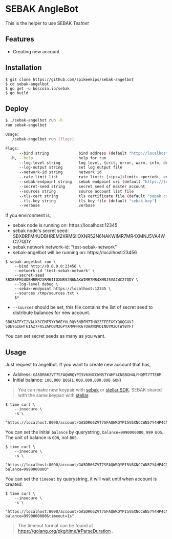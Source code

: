 # SEBAK AngleBot

This is the helper to use SEBAK *Testnet*

## Features

* Creating new account

## Installation

```
$ git clone https://github.com/spikeekips/sebak-angelbot
$ cd sebak-angelbot
$ go get -u boscoin.io/sebak
$ go build
```

## Deploy

```sh
$ ./sebak-angelbot run -h
run sebak-angelbot

Usage:
  ./sebak-angelbot run [flags]

Flags:
      --bind string             bind address (default "http://localhost:23456")
  -h, --help                    help for run
      --log-level string        log level, {crit, error, warn, info, debug} (default "info")
      --log-output string       set log output file
      --network-id string       network id
      --rate-limit list         rate limit: [<ip>=]<limit>-<period>, ex) '10-S' '3.3.3.3=1000-M'
      --sebak-endpoint string   sebak endpoint uri (default "https://localhost:12345")
      --secret-seed string      secret seed of master account
      --sources string          source account list file
      --tls-cert string         tls certificate file (default "sebak.crt")
      --tls-key string          tls key file (default "sebak.key")
      --verbose                 verbose
```

If you environment is,

* sebak node is running on: https://localhost:12345
* sebak node's secret seed: SBXBRFM4UDBHREM2XRM6IIOXNR52N6NAKWIMR7MR4XMNJ5VA4WC27QDY
* sebak network network-id: "test-sebak-network"
* sebak-angelbot will be running on: https://localhost:23456

```
$ sebak-angelbot run \
	--bind http://0.0.0.0:23456 \
	--network-id 'test-sebak-network' \
	--secret-seed SBXBRFM4UDBHREM2XRM6IIOXNR52N6NAKWIMR7MR4XMNJ5VA4WC27QDY \
	--log-level debug \
	--sebak-endpoint https://localhost:12345 \
    --sources /tmp/sources.txt \
    $*
```

* `--sources` should be set, this file contains the list of secret seed to distribute balances for new account.

```
SBO3ATFYI2VALX3CEMF5YYR6EYHLRQV5NBFM7THO2ZFFEFXSYQUQGUVJ
SDEYGI6HT6IAZ7FR5ZAPOBM2GPYXMVPHK67OAAWQVDINUYM2QTWYBYFT
```

You can set secret seeds as many as you want.

## Usage

Just request to angelbot. If you want to create new account that has,

* Address: `GA5DR66ZVT7SFAQWRQYPI5V6XNCCWN57Y4HP4CNBBGH4LFHQMT7TTE6M`
* Initial balance: `100,000 BOS`(`1,000,000,000,000 GON`)

> You can make new keypair with [sebak](https://github.com/bosnet/sebak) or  [stellar SDK](https://www.stellar.org/developers/reference/). SEBAK shared with the same keypair with [stellar](https://www.stellar.org/developers/).

```
$ time curl \
    --insecure \
    -s \
    "https://localhost:8090/account/GA5DR66ZVT7SFAQWRQYPI5V6XNCCWN57Y4HP4CNBBGH4LFHQMT7TTE6M"
```

You can set the initial `balance` by querystring, `balance=9990000000`, `999 BOS`. The unit of balance is `GON`, not `BOS`.

```
$ time curl \
    --insecure \
    -s \
    "https://localhost:8090/account/GA5DR66ZVT7SFAQWRQYPI5V6XNCCWN57Y4HP4CNBBGH4LFHQMT7TTE6M?balance=9990000000"
```

You can set the `timeout` by querystring, it will wait until when account is created.

```
$ time curl \
    --insecure \
    -s \
    "https://localhost:8090/account/GA5DR66ZVT7SFAQWRQYPI5V6XNCCWN57Y4HP4CNBBGH4LFHQMT7TTE6M?balance=9990000000&timeout=1s"
```
> The timeout format can be found at https://golang.org/pkg/time/#ParseDuration .

